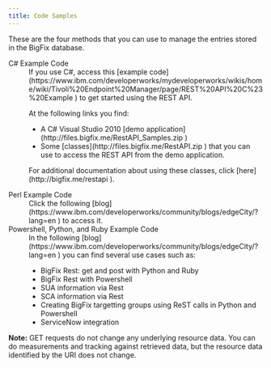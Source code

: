 ```yaml
---
title: Code Samples
---
```


These are the four methods that you can use to manage the entries stored in the BigFix database.

<dl>
   <dt>C# Example Code</dt>
   <dd>If you use C#, access this [example code](https://www.ibm.com/developerworks/mydeveloperworks/wikis/home/wiki/Tivoli%20Endpoint%20Manager/page/REST%20API%20C%23%20Example ) to get started using the REST API.
   <p>At the following links you find:
   <ul>
       <li>A C# Visual Studio 2010 [demo application](http://files.bigfix.me/RestAPI_Samples.zip )</li>
	   <li>Some [classes](http://files.bigfix.me/RestAPI.zip ) that you can use to access the REST API from the demo application.</li>
   </ul>
   For additional documentation about using these classes, click [here](http://bigfix.me/restapi ).</p>
   </dd>
   <dt>Perl Example Code</dt>
   <dd>Click the following [blog](https://www.ibm.com/developerworks/community/blogs/edgeCity/?lang=en ) to access it.</dd>
   <dt>Powershell, Python, and Ruby Example Code</dt>
   <dd>In the following [blog](https://www.ibm.com/developerworks/community/blogs/edgeCity/?lang=en ) you can find several use cases such as:
   <ul>
      <li>BigFix Rest: get and post with Python and Ruby</li>
      <li>BigFix Rest with Powershell</li>
	  <li>SUA information via Rest</li>
      <li>SCA information via Rest</li>
	  <li>Creating BigFix targetting groups using ReST calls in Python and Powershell</li>
      <li>ServiceNow integration</li>
   </ul>
   </dd>
</dl>

**Note:** GET requests do not change any underlying resource data. You can do measurements and tracking against retrieved data, but the resource data identified by the URI does not change.